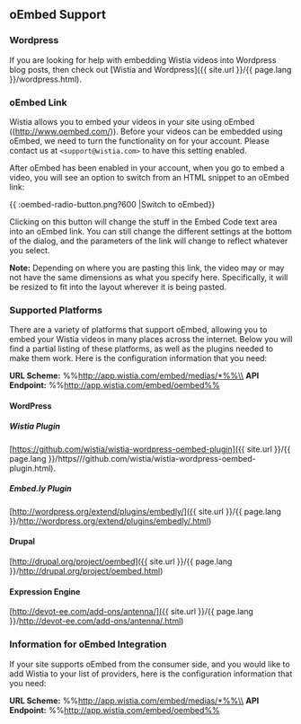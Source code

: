 ## oEmbed Support

### Wordpress

If you are looking for help with embedding Wistia videos into Wordpress blog posts, then check out [Wistia and Wordpress]({{ site.url }}/{{ page.lang }}/wordpress.html).

### oEmbed Link

Wistia allows you to embed your videos in your site using oEmbed ((http://www.oembed.com/)).  Before your videos can be embedded using oEmbed, we need to turn the functionality on for your account.  Please contact us at `<support@wistia.com>` to have this setting enabled.

After oEmbed has been enabled in your account, when you go to embed a video, you will see an option to switch from an HTML snippet to an oEmbed link:

{{ :oembed-radio-button.png?600 |Switch to oEmbed}}

Clicking on this button will change the stuff in the Embed Code text area into an oEmbed link.  You can still change the different settings at the bottom of the dialog, and the parameters of the link will change to reflect whatever you select.

**Note:** Depending on where you are pasting this link, the video may or may not have the same dimensions as what you specify here.  Specifically, it will be resized to fit into the layout wherever it is being pasted.

### Supported Platforms

There are a variety of platforms that support oEmbed, allowing you to embed your Wistia videos in many places across the internet.  Below you will find a partial listing of these platforms, as well as the plugins needed to make them work.  Here is the configuration information that you need:

**URL Scheme:** %%http://app.wistia.com/embed/medias/*%%\\
**API Endpoint:** %%http://app.wistia.com/embed/oembed%%

#### WordPress

##### Wistia Plugin
[https://github.com/wistia/wistia-wordpress-oembed-plugin]({{ site.url }}/{{ page.lang }}/https///github.com/wistia/wistia-wordpress-oembed-plugin.html).

##### Embed.ly Plugin

[http://wordpress.org/extend/plugins/embedly/]({{ site.url }}/{{ page.lang }}/http://wordpress.org/extend/plugins/embedly/.html)

#### Drupal

[http://drupal.org/project/oembed]({{ site.url }}/{{ page.lang }}/http://drupal.org/project/oembed.html)

#### Expression Engine

[http://devot-ee.com/add-ons/antenna/]({{ site.url }}/{{ page.lang }}/http://devot-ee.com/add-ons/antenna/.html)

### Information for oEmbed Integration

If your site supports oEmbed from the consumer side, and you would like to add Wistia to your list of providers, here is the configuration information that you need:

**URL Scheme:** %%http://app.wistia.com/embed/medias/*%%\\
**API Endpoint:** %%http://app.wistia.com/embed/oembed%%
